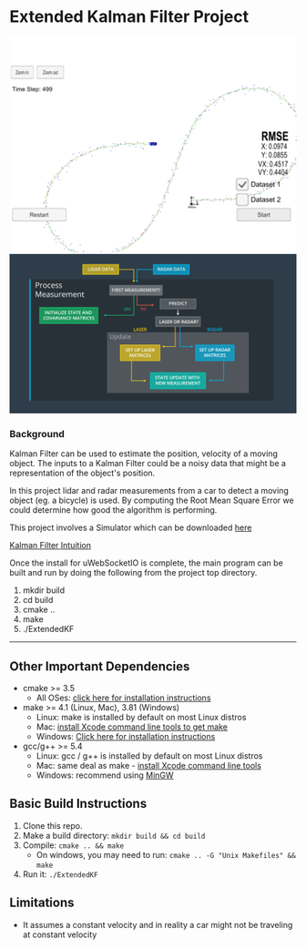 

# Extended Kalman Filter Project

![path](path.png)
![algorithm](flow.png)

### Background
Kalman Filter can be used to estimate the position, velocity of a moving object. The inputs to a Kalman Filter could be a noisy data that might be a representation of the object's position. 

In this project lidar and radar measurements from a car to detect a moving object (eg. a bicycle) is used. By computing the Root Mean Square Error we could determine how good the algorithm is performing.

This project involves a Simulator which can be downloaded [here](https://github.com/udacity/self-driving-car-sim/releases)

[Kalman Filter Intuition](https://www.youtube.com/playlist?list=PLt_oxs6i_7LjJCvyknsoxI815AtMvpq79)

Once the install for uWebSocketIO is complete, the main program can be built and run by doing the following from the project top directory.

1. mkdir build
2. cd build
3. cmake ..
4. make
5. ./ExtendedKF



---

## Other Important Dependencies

* cmake >= 3.5
  * All OSes: [click here for installation instructions](https://cmake.org/install/)
* make >= 4.1 (Linux, Mac), 3.81 (Windows)
  * Linux: make is installed by default on most Linux distros
  * Mac: [install Xcode command line tools to get make](https://developer.apple.com/xcode/features/)
  * Windows: [Click here for installation instructions](http://gnuwin32.sourceforge.net/packages/make.htm)
* gcc/g++ >= 5.4
  * Linux: gcc / g++ is installed by default on most Linux distros
  * Mac: same deal as make - [install Xcode command line tools](https://developer.apple.com/xcode/features/)
  * Windows: recommend using [MinGW](http://www.mingw.org/)

## Basic Build Instructions

1. Clone this repo.
2. Make a build directory: `mkdir build && cd build`
3. Compile: `cmake .. && make` 
   * On windows, you may need to run: `cmake .. -G "Unix Makefiles" && make`
4. Run it: `./ExtendedKF `

## Limitations
- It assumes a constant velocity and in reality a car might not be traveling at constant velocity